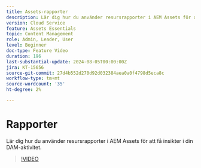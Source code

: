 ```yaml
---
title: Assets-rapporter
description: Lär dig hur du använder resursrapporter i AEM Assets för att få insikter i din DAM-aktivitet.
version: Cloud Service
feature: Assets Essentials
topic: Content Management
role: Admin, Leader, User
level: Beginner
doc-type: Feature Video
duration: 196
last-substantial-update: 2024-08-05T00:00:00Z
jira: KT-15656
source-git-commit: 27d4b552d270d92d032384aea0a0f4798d5eca8c
workflow-type: tm+mt
source-wordcount: '35'
ht-degree: 2%

---
```



# Rapporter

Lär dig hur du använder resursrapporter i AEM Assets för att få insikter i din DAM-aktivitet.

>[!VIDEO](https://video.tv.adobe.com/v/3432496/?learn=on)
